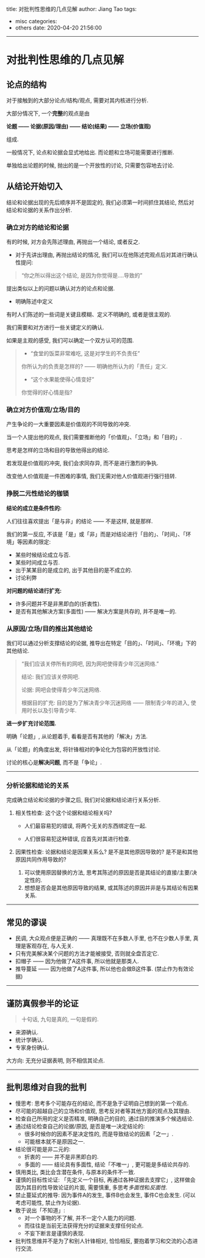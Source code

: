 title: 对批判性思维的几点见解
author: Jiang Tao
tags:
  - misc
categories:
  - others
date: 2020-04-20 21:56:00
---
# 对批判性思维的几点见解

## 论点的结构

对于接触到的大部分论点/结构/观点, 需要对其内核进行分析.

大部分情况下, 一个**完整**的观点是由

**论题 —— 论据(原因/理由) —— 结论(结果) —— 立场(价值观)**

组成.

一般情况下, 论点和论据会显式地给出. 而论题和立场可能需要进行推断.

单独给出论题的时候, 抛出的是一个开放性的讨论, 只需要包容地去讨论.



## 从结论开始切入

结论和论据出现的先后顺序并不是固定的, 我们必须第一时间抓住其结论, 然后对结论和论据的关系作出分析.

### 确立对方的结论和论据

有的时候, 对方会先陈述理由, 再抛出一个结论, 或者反之.

+ 对于先讲出理由, 再抛出结论的情况, 我们可以在他陈述完观点后对其进行确认性提问:

>  “你之所以得出这个结论, 是因为你觉得是....导致的”

提出类似以上的问题以确认对方的论点和论据.

+ 明确陈述中定义

有时人们陈述的一些词是关键且模糊、定义不明确的, 或者是很主观的. 

我们需要和对方进行一些关键定义的确认. 

如果是主观的感受, 我们可以确定一个双方认可的范围.

> + “食堂的饭菜非常难吃, 这是对学生的不负责任”
>
> 你所认为的负责是怎样的? —— 明确他所认为的「责任」定义.
>
> + “这个水果能使得心情变好”
>
> 你觉得的好心情是指?



### 确立对方价值观/立场/目的

产生争论的一大重要因素是价值观的不同导致的冲突.

当一个人提出他的观点, 我们需要推断他的「价值观」、「立场」和「目的」.

思考是怎样的立场和目的导致他得出的结论.

若发现是价值观的冲突, 我们会求同存异, 而不是进行激烈的争执.

改变他人价值观是一件困难的事情, 我们无需对他人价值观进行强行扭转.



### 挣脱二元性结论的枷锁

**结论的成立是条件性的:**



人们往往喜欢提出「是与非」的结论 —— 不是这样, 就是那样.

我们的第一反应, 不该是「是」或「非」而是对结论进行「目的」、「时间」、「环境」等因素的限定:

+ 某些时候结论成立与否.
+ 某些时间成立与否.
+ 出于某某目的是成立的, 出于其他目的是不成立的.
+ 讨论利弊

**对问题的结论进行扩充:**

+ 许多问题并不是非黑即白的(折衷性).
+ 是否有其他解决方案(多面性) —— 解决方案是共存的, 并不是唯一的.



### 从原因/立场/目的推出其他结论

我们可以通过分析支撑结论的论据, 推导出在特定「目的」、「时间」、「环境」下的其他结论.  

> “我们应该关停所有的网吧, 因为网吧使得青少年沉迷网络.”
>
> 结论: 我们应该关停网吧.
>
> 论据: 网吧会使得青少年沉迷网络.
>
> 根据目的扩充: 目的是为了解决青少年沉迷网络 —— 限制青少年的进入, 使用时长以及引导青少年. 

**进一步扩充讨论范围.**

明确「论题」, 从论题着手, 看看是否有其他的「解决」方法.

从「论题」的角度出发, 将针锋相对的争论化为包容的开放性讨论.

讨论的核心是**解决问题**, 而不是「争论」.

---

### 分析论据和结论的关系

完成确立结论和论据的步骤之后, 我们对论据和结论进行关系分析.

1. 相关性检查: 这个这个论据和结论相关吗? 

   + 人们最容易犯的错误, 将两个无关的东西绑定在一起.

   + 人们很容易犯这种错误, 应首先对其进行检查.

2. 因果性检查: 论据和结论是因果关系么? 是不是其他原因导致的? 是不是和其他原因共同作用导致的? 

   1. 可以使用原因替换的方法, 思考其陈述的原因是否是其结论的直接/主要/决定性的.
   2. 想想是否会是其他原因导致的结果, 或其陈述的原因并非是与其结论有因果关系.

---

## 常见的谬误

+ 民调, 大众观点便是正确的 —— 真理既不在多数人手里, 也不在少数人手里, 真理是客观存在, 与人无关.
+ 只有完美解决某个问题的方法才能被接受, 否则就全盘否定它.
+ 扣帽子 —— 因为他做了A这件事, 所以他就是那类人.
+ 推导蔓延 —— 因为他做了A这件事, 所以他也会做B这件事. (禁止作为有效论据)

---

## 谨防真假参半的论证

> 十句话, 九句是真的, 一句是假的.

+ 来源确认.
+ 统计学确认.
+ 专家身份确认.

大方向: 无充分证据表明, 则不相信其论点.

---

## 批判思维对自我的批判

+ 慢思考: 思考多个可能存在的结论, 而不是急于证明自己想到的第一个观点.
+ 尽可能的超越自己的立场和价值观, 思考反对者等其他方面的观点及其理由.
+ 检查自己所用的定义是否精准, 明确自己的目的, 通过目的推演多个候选结论.
+ 通过结论检查自己的论据/原因, 是否是唯一决定结论的: 
  + 很多时候你的因素不是决定性的, 而是导致结论的因素「之一」.
  + 可能根本就不是原因之一.
+ 结论很可能是非二元的:
  + 折衷的 —— 并不是非黑即白的.
  + 多面的 —— 结论具有多面性, 结论「不唯一」, 更可能是多结论共存的.
+ 慎用类比, 类比会含潜在条件, 与原本的条件不一致.
+ 谨慎的目标性论证: 「先定义一个目标, 再通过各种证据去支撑它」, 这样做会因为其目的性导致论证的片面, 需要慎重, 多思考*多面性*和*反面性*.
+ 禁止蔓延式的推导: 因为事件A的发生, 事件B也会发生, 事件C也会发生. (可以考虑可能性, 禁止作为论据).
+ 敢于说出「不知道」: 
  + 对一个事物的不了解, 并不一定个人能力的问题.
  +  而往往是当前无法获得充分的证据来支撑任何论点. 
  + 不妄下断言是谨慎的表现.
+ 批判性思维并不是为了和别人针锋相对, 恰恰相反, 要抱着学习和交流的心态进行交流.
